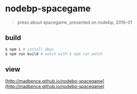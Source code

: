 # nodebp-spacegame

> preso about spacegame, presented on nodebp, 2016-01

## build

```sh
$ npm i # install deps
$ npm run build # watch with $ npm run watch
```

## view

[http://madbence.github.io/nodebp-spacegame](http://madbence.github.io/nodebp-spacegame)
